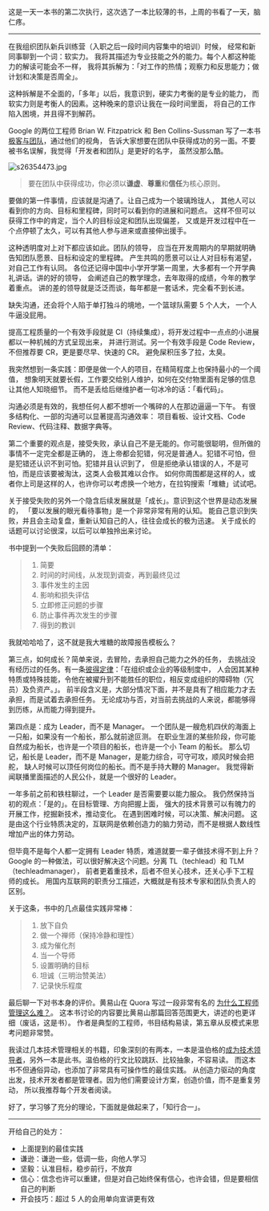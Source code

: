 

这是一天一本书的第二次执行，这次选了一本比较薄的书，上周的书看了一天，脑仁疼。

---

在我组织团队新兵训练营（入职之后一段时间内容集中的培训）时候，
经常和新同事聊到一个词：软实力。
我将其描述为专业技能之外的能力。每个人都这种能力的解读可能会不一样，
我将其拆解为：「对工作的热情；观察力和反思能力；做计划和决策是否周全」。

这种拆解是不全面的，「多年」以后，我意识到，硬实力考衡的是专业的能力，
而软实力则是考衡人的因素。这种晚来的意识让我在一段时间里面，
将自己的工作陷入困境，并且得不到解药。

Google 的两位工程师 Brian W. Fitzpatrick 和 Ben Collins-Sussman
写了一本书[极客与团队](http://book.douban.com/subject/21372237/)，通过他们的视角，
告诉大家想要在团队中获得成功的另一面。不要被书名误解，我觉得「开发者和团队」是更好的名字，
虽然没那么酷。

![s26354473.jpg](https://e25ba8-log4d-c.dijingchao.com/upload_dropbox/201602/s26354473.jpg)

<!-- more -->

> 要在团队中获得成功，你必须以**谦虚**、**尊重**和**信任**为核心原则。

要做的第一件事情，应该就是沟通了。让自己成为一个玻璃玲珑人，
其他人可以看到你的方向、目标和里程碑，同时可以看到你的进展和问题点。
这样不但可以获得工作中的肯定，当个人的目标设定和团队出现偏差，
又或是开发过程中在一个点停顿了太久，可以有其他人参与进来或直接伸出援手。

这种透明度对上对下都应该如此。团队的领导，
应当在开发周期内的早期就明确告知团队愿景、目标和设定的里程碑。
产生共鸣的愿景可以让人对目标有渴望，对自己工作有认同。
各位还记得中国中小学开学第一周里，大多都有一个开学典礼讲话。讲的好的领导，
会阐述自己的教学理念，去年取得的成绩，今年的教学着重点。
讲的差的领导就是泛泛而谈，每年都是一套话术，完全看不到长进。

缺失沟通，还会将个人陷于单打独斗的境地，一个篮球队需要 5 个人大，
一个人牛逼没屁用。

提高工程质量的一个有效手段就是 CI（持续集成），将开发过程中一点点的小进展都以一种机械的方式呈现出来，
并进行测试。另一个有效手段是 Code Review，不但推荐要 CR，更是要尽早、快速的 CR。
避免屎积压多了拉，太臭。

我突然想到一条实践：即便是做一个人的项目，在精简程度上也保持最小的一个阈值，
想象明天就要长假，工作要交给别人维护，如何在交付物里面有足够的信息让其他人知晓细节。
而不是丢给后继维护者一句冰冷的话：「看代码」。

沟通必须是有效的，我想任何人都不想听一个嘴碎的人在那边逼逼一下午。
有很多结构化、一部的沟通可以显著提高沟通效率：
项目看板、设计文档、Code Review、代码注释、数据字典等。

第二个重要的观点是，接受失败，承认自己不是无能的。你可能很聪明，但所做的事情不一定完全都是正确的，
连上帝都会犯错，何况是普通人。犯错不可怕，但是犯错还认识不到可怕。犯错并且认识到了，
但是拒绝承认错误的人，不是可怕，而是应该要被淘汰，这类人会极其难以合作。
如何你周围都是这样的人，或者你上司是这样的人，也许你可以考虑换一个地方，在拉钩搜索「堆糖」试试吧。

关于接受失败的另外一个隐含后续发展就是「成长」。意识到这个世界是动态发展的，
「要以发展的眼光看待事物」是一个非常非常有用的认知。
能自己意识到失败，并且会主动复盘，重新认知自己的人，往往会成长的极为迅速。
关于成长的话题可以讨论很深，以后可以单独拎出来讨论。

书中提到一个失败后回顾的清单：

> 1. 简要
> 2. 时间的时间线，从发现到调查，再到最终见过
> 3. 事件发生的主因
> 4. 影响和损失评估
> 5. 立即修正问题的步骤
> 6. 防止事件再次发生的步骤
> 7. 得到的教训

我就哈哈哈了，这不就是我大堆糖的故障报告模板么？

第三点，如何成长？简单来说，去冒险，去承担自己能力之外的任务，
去挑战没有经历过的任务。有一条[彼得定律](https://zh.wikipedia.org/wiki/%E5%BD%BC%E5%BE%97%E5%8E%9F%E7%90%86)：「在组织或企业的等级制度中，
人会因其某种特质或特殊技能，令他在被擢升到不能胜任的职位，相反变成组织的障碍物（冗员）及负资产。」。
前半段含义是，大部分情况下面，并不是具有了相应能力才去承担，而是试着去承担任务。
无论成功与否，对当前去挑战的人来说，都能够得到历练，从而能力得到提升。

第四点是：成为 Leader，而不是 Manager。
一个团队是一艘危机四伏的海面上一只船，如果没有一个船长，那么就前途叵测。
在职业生涯的某些阶段，你可能自然成为船长，也许是一个项目的船长，也许是一个小 Team 的船长。
那么切记，船长是 Leader，而不是 Manager，是能力综合，可守可攻，顺风时候会把舵，
缺人时候可以顶任何岗位的船长。而不是手持大鞭的 Manager。
我觉得新闻联播里面描述的人民公仆，就是一个很好的 Leader。

一年多前之前和铁柱聊过，一个 Leader 是否需要要以能力服众。
我仍然保持当初的观点：「是的」。在目标管理、方向把握上面，
强大的技术背景可以有魄力的开展工作，挖掘新技术，推动变化。
在遇到困难时候，可以决策、解决问题。
这是由这个行业特质决定的，互联网是依赖创造力的脑力劳动，而不是根据人数线性增加产出的体力劳动。

但毕竟不是每个人都一定拥有 Leader 特质，难道就要一辈子做技术得不到上升？
Google 的一种做法，可以很好解决这个问题。分离 TL（techlead）和 TLM（techleadmanager），
前者更着重技术，后者不但关心技术，还关心手下工程师的成长。
用国内互联网的职责分工描述，大概就是有技术专家和团队负责人的区别。

关于这条，书中的几点最佳实践非常棒：

> 1.  放下自负
> 2.  做一个禅师（保持冷静和理性）
> 3.  成为催化剂
> 4.  当一个导师
> 5.  设置明确的目标
> 6.  坦诚（三明治赞美法）
> 7.  记录快乐程度

最后聊一下对书本身的评价。黄易山在 Quora 写过一段非常有名的
[为什么工程师管理这么难？](https://www.quora.com/What-makes-engineering-management-hard)。
这本书讨论的内容要比黄易山那篇回答范围更大，讲述的也更详细（废话，这是书）。
作者是典型的工程师，书目结构易读，第五章从反模式来思考问题非常赞。

我读过几本技术管理相关的书籍，印象深刻的有两本，一本是温伯格的[成为技术领导者](http://book.douban.com/subject/1132623/)，另外一本是此书。温伯格的行文比较跳跃、比较抽象，不容易读。
而这本书不但通俗异动，也添加了非常具有可操作性的最佳实践。
从创造力驱动的角度出发，技术开发者都是管理者。因为他们需要设计方案，创造价值，而不是重复劳动，
所以我推荐每个开发者阅读。

好了，学习够了充分的理论，下面就是做起来了，「知行合一」。

---

开给自己的处方：

- 上面提到的最佳实践
- 谦逊：谦逊一些，低调一些，向他人学习
- 坚毅：认准目标，稳步前行，不放弃
- 信心：信念也许可以重建，但是对自己始终保有信心，也许会错，但是要相信自己的判断
- 开会技巧：超过 5 人的会用单向宣讲更有效

